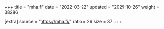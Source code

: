 +++
title = "mha.fi"
date = "2022-03-22"
updated = "2025-10-26"
weight = 38286

[extra]
source = "https://mha.fi/"
ratio = 26
size = 37
+++
